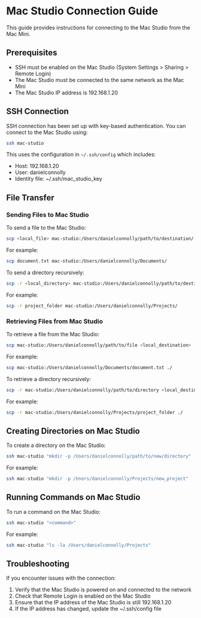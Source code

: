 # Mac Studio Connection Guide

This guide provides instructions for connecting to the Mac Studio from the Mac Mini.

## Prerequisites

- SSH must be enabled on the Mac Studio (System Settings > Sharing > Remote Login)
- The Mac Studio must be connected to the same network as the Mac Mini
- The Mac Studio IP address is 192.168.1.20

## SSH Connection

SSH connection has been set up with key-based authentication. You can connect to the Mac Studio using:

```bash
ssh mac-studio
```

This uses the configuration in `~/.ssh/config` which includes:
- Host: 192.168.1.20
- User: danielconnolly
- Identity file: ~/.ssh/mac_studio_key

## File Transfer

### Sending Files to Mac Studio

To send a file to the Mac Studio:

```bash
scp <local_file> mac-studio:/Users/danielconnolly/path/to/destination/
```

For example:
```bash
scp document.txt mac-studio:/Users/danielconnolly/Documents/
```

To send a directory recursively:

```bash
scp -r <local_directory> mac-studio:/Users/danielconnolly/path/to/destination/
```

For example:
```bash
scp -r project_folder mac-studio:/Users/danielconnolly/Projects/
```

### Retrieving Files from Mac Studio

To retrieve a file from the Mac Studio:

```bash
scp mac-studio:/Users/danielconnolly/path/to/file <local_destination>
```

For example:
```bash
scp mac-studio:/Users/danielconnolly/Documents/document.txt ./
```

To retrieve a directory recursively:

```bash
scp -r mac-studio:/Users/danielconnolly/path/to/directory <local_destination>
```

For example:
```bash
scp -r mac-studio:/Users/danielconnolly/Projects/project_folder ./
```

## Creating Directories on Mac Studio

To create a directory on the Mac Studio:

```bash
ssh mac-studio "mkdir -p /Users/danielconnolly/path/to/new/directory"
```

For example:
```bash
ssh mac-studio "mkdir -p /Users/danielconnolly/Projects/new_project"
```

## Running Commands on Mac Studio

To run a command on the Mac Studio:

```bash
ssh mac-studio "<command>"
```

For example:
```bash
ssh mac-studio "ls -la /Users/danielconnolly/Projects"
```

## Troubleshooting

If you encounter issues with the connection:

1. Verify that the Mac Studio is powered on and connected to the network
2. Check that Remote Login is enabled on the Mac Studio
3. Ensure that the IP address of the Mac Studio is still 192.168.1.20
4. If the IP address has changed, update the ~/.ssh/config file